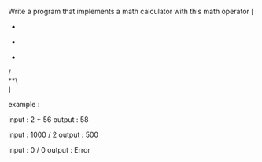 Write a program that implements a math calculator with this math operator 
[
<br>
* <br>
- <br>
+ <br>
/ <br>
\**\ <br>
]

example :

input :  2 + 56
output : 58


input : 1000 / 2
output : 500



input : 0 / 0
output : Error
